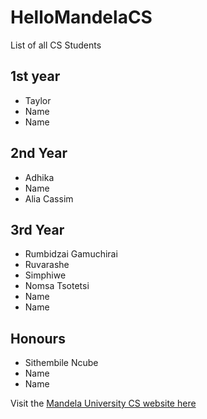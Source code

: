 # HelloMandelaCS

List of all CS Students

## 1st year
- Taylor
- Name
- Name

## 2nd Year
- Adhika
- Name
- Alia Cassim

## 3rd Year
- Rumbidzai Gamuchirai
- Ruvarashe
- Simphiwe
- Nomsa Tsotetsi
- Name
- Name

## Honours
- Sithembile Ncube
- Name
- Name

Visit the [Mandela University CS website here](http://cs.mandela.ac.za/)
